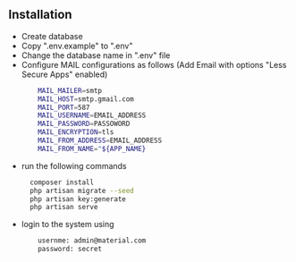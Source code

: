 ## Installation
- Create database
- Copy ".env.example" to ".env"
- Change the database name in ".env" file
- Configure MAIL configurations as follows (Add Email with options "Less Secure Apps" enabled)
    ```bash
        MAIL_MAILER=smtp
        MAIL_HOST=smtp.gmail.com
        MAIL_PORT=587
        MAIL_USERNAME=EMAIL_ADDRESS
        MAIL_PASSWORD=PASSOWORD
        MAIL_ENCRYPTION=tls
        MAIL_FROM_ADDRESS=EMAIL_ADDRESS
        MAIL_FROM_NAME="${APP_NAME}
    ```
- run the following commands
    ```bash
      composer install
      php artisan migrate --seed
      php artisan key:generate
      php artisan serve
    ```
- login to the system using
    ```bash
        usernme: admin@material.com
        password: secret
    ```
